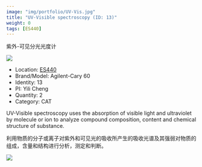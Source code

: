 ```yaml
---
image: "img/portfolio/UV-Vis.jpg"
title: "UV-Visible spectroscopy (ID: 13)"
weight: 0
tags: [ES440]
---
```


紫外-可见分光光度计

<!--more-->

![](../../img/portfolio/UV-Vis.jpg)

- Location: [ES440](../../tags/es440)
- Brand/Model: Agilent-Cary 60
- Identity: 13
- PI: Yili Cheng
- Quantity: 2
- Category: CAT

UV-Visible spectroscopy uses the absorption of visible light and ultraviolet by molecule or ion to analyze compound composition, content and chemical structure of substance.

利用物质的分子或离子对紫外和可见光的吸收所产生的吸收光谱及其强弱对物质的组成，含量和结构进行分析，测定和判断。

![](../../img/portfolio/UV-Vis_manual.jpg)
